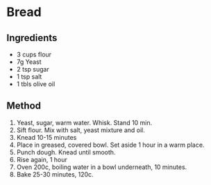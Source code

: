 # Bread

## Ingredients
* 3 cups flour
* 7g Yeast
* 2 tsp sugar
* 1 tsp salt
* 1 tbls olive oil

## Method
1. Yeast, sugar, warm water. Whisk. Stand 10 min.
2. Sift flour. Mix with salt, yeast mixture and oil.
3. Knead 10-15 minutes
4. Place in greased, covered bowl. Set aside 1 hour in a warm place. 
5. Punch dough. Knead until smooth.
6. Rise again, 1 hour
7. Oven 200c, boiling water in a bowl underneath, 10 minutes. 
8. Bake 25-30 minutes, 120c.
